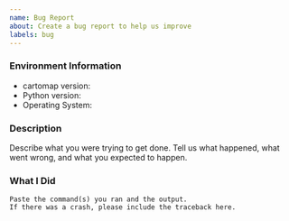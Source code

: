 ```yaml
---
name: Bug Report
about: Create a bug report to help us improve
labels: bug
---
```


<!-- Please search existing issues to avoid creating duplicates. -->

### Environment Information

-   cartomap version:
-   Python version:
-   Operating System:

### Description

Describe what you were trying to get done.
Tell us what happened, what went wrong, and what you expected to happen.

### What I Did

```
Paste the command(s) you ran and the output.
If there was a crash, please include the traceback here.
```
